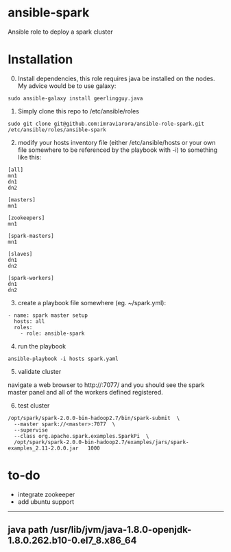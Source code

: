 # ansible-spark
Ansible role to deploy a spark cluster

# Installation

0) Install dependencies, this role requires java be installed on the nodes. My advice would be to use galaxy:

```
sudo ansible-galaxy install geerlingguy.java
```

1) Simply clone this repo to /etc/ansible/roles

```
sudo git clone git@github.com:imraviarora/ansible-role-spark.git /etc/ansible/roles/ansible-spark
```

2) modify your hosts inventory file (either /etc/ansible/hosts or your own file somewhere to be referenced by the playbook with -i) to something like this:

```
[all]
mn1
dn1
dn2

[masters]
mn1

[zookeepers]
mn1

[spark-masters]
mn1

[slaves]
dn1
dn2

[spark-workers]
dn1
dn2
```

3) create a playbook file somewhere (eg. ~/spark.yml):

```
- name: spark master setup
  hosts: all
  roles:
    - role: ansible-spark
```

4) run the playbook

```
ansible-playbook -i hosts spark.yaml
```

5) validate cluster

navigate a web browser to http://<master>:7077/ and you should see the spark master panel and all of the workers defined registered.

6) test cluster

```
/opt/spark/spark-2.0.0-bin-hadoop2.7/bin/spark-submit  \
  --master spark://<master>:7077  \
  --supervise   
  --class org.apache.spark.examples.SparkPi  \
  /opt/spark/spark-2.0.0-bin-hadoop2.7/examples/jars/spark-examples_2.11-2.0.0.jar   1000
```

# to-do

- integrate zookeeper
- add ubuntu support

----
java path
/usr/lib/jvm/java-1.8.0-openjdk-1.8.0.262.b10-0.el7_8.x86_64
----
